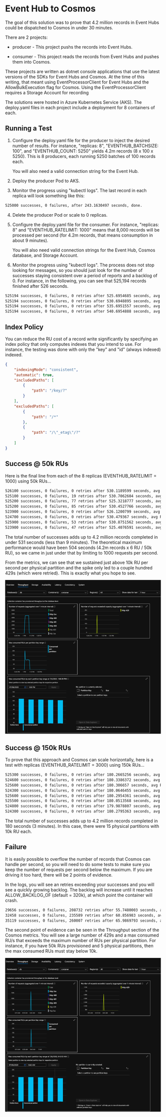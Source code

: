 <!-- markdownlint-disable MD029 -->

# Event Hub to Cosmos

The goal of this solution was to prove that 4.2 million records in Event Hubs could be dispatched to Cosmos in under 30 minutes.

There are 2 projects:

* producer - This project pushs the records into Event Hubs.

* consumer - This project reads the records from Event Hubs and pushes them into Cosmos.

These projects are written as dotnet console applications that use the latest versions of the SDKs for Event Hubs and Cosmos. At the time of this writing, that meant using EventProcessorClient for Event Hubs and the AllowBulkExecution flag for Cosmos. Using the EventProcessorClient requires a Storage Account for recording

The solutions were hosted in Azure Kubernetes Service (AKS). The deploy.yaml files in each project include a deployment for 8 containers of each.

## Running a Test

1. Configure the deploy.yaml file for the producer to inject the desired number of results. For instance, "replicas: 8", "EVENTHUB_BATCHSIZE: 100", and "EVENTHUB_COUNT: 5250" yields 4.2m records (8 x 100 x 5250). This is 8 producers, each running 5250 batches of 100 records each.

    You will also need a valid connection string for the Event Hub.

2. Deploy the producer Pod to AKS.

3. Monitor the progress using "kubectl logs". The last record in each replica will look something like this:

```bash
525000 successes, 0 failures, after 243.1630497 seconds, done.
```

4. Delete the producer Pod or scale to 0 replicas.

5. Configure the deploy.yaml file for the consumer. For instance, "replicas: 8" and "EVENTHUB_RATELIMIT: 1000" means that 8,000 records will be processed per second (for 4.2m records, that means consumption in about 9 minutes).

    You will also need valid connection strings for the Event Hub, Cosmos database, and Storage Account.

6. Monitor the progress using "kubectl logs". The process does not stop looking for messages, so you should just look for the number of successes staying consistent over a period of reports and a backlog of 0. For instance, in the following, you can see that 525,194 records finished after 526 seconds.

```bash
525194 successes, 0 failures, 0 retries after 525.6954685 seconds, avg RU cost is 6, backlog is 0.
525194 successes, 0 failures, 0 retries after 530.6948895 seconds, avg RU cost is 6, backlog is 0.
525194 successes, 0 failures, 0 retries after 535.6951557 seconds, avg RU cost is 6, backlog is 0.
525194 successes, 0 failures, 0 retries after 540.6954888 seconds, avg RU cost is 6, backlog is 0.
```

## Index Policy

You can reduce the RU cost of a record write significantly by specifying an index policy that only computes indexes that you intend to use. For instance, the testing was done with only the "key" and "id" (always indexed) indexed.

```json
{
    "indexingMode": "consistent",
    "automatic": true,
    "includedPaths": [
        {
            "path": "/key/?"
        }
    ],
    "excludedPaths": [
        {
            "path": "/*"
        },
        {
            "path": "/\"_etag\"/?"
        }
    ]
}
```

## Success @ 50k RUs

Here is the final line from each of the 8 replicas (EVENTHUB_RATELIMIT = 1000) using 50k RUs...

```bash
526100 successes, 0 failures, 0 retries after 530.1189599 seconds, avg RU cost is 6, backlog is 0.
525100 successes, 0 failures, 19 retries after 530.7062604 seconds, avg RU cost is 6, backlog is 0.
525200 successes, 0 failures, 77 retries after 525.3218777 seconds, avg RU cost is 6, backlog is 0.
525200 successes, 0 failures, 85 retries after 530.4527766 seconds, avg RU cost is 6, backlog is 0.
523900 successes, 0 failures, 0 retries after 526.1200799 seconds, avg RU cost is 6, backlog is 0.
524700 successes, 0 failures, 0 retries after 530.479367 seconds, avg RU cost is 6, backlog is 0.
525900 successes, 0 failures, 53 retries after 530.8751562 seconds, avg RU cost is 6, backlog is 0.
523900 successes, 0 failures, 47 retries after 525.4076591 seconds, avg RU cost is 6, backlog is 0.
```

The total number of successes adds up to 4.2 million records completed in under 531 seconds (less than 9 minutes). The theoretical maximum performance would have been 504 seconds (4.2m records x 6 RU / 50k RU), so we came in just under that by limiting to 1000 requests per second.

From the metrics, we can see that we sustained just above 10k RU per second per physical partition and the spike only led to a couple hundred 429s (which were retried). This is exactly what you hope to see.

![success diagram](./success.png)

## Success @ 150k RUs

To prove that this approach and Cosmos can scale horizontally, here is a test with replicas (EVENTHUB_RATELIMIT = 3000) using 150k RUs...

```bash
525300 successes, 0 failures, 0 retries after 180.2665256 seconds, avg RU cost is 6, backlog is 0.
524600 successes, 0 failures, 0 retries after 180.3386372 seconds, avg RU cost is 6, backlog is 0.
525600 successes, 0 failures, 0 retries after 180.306657 seconds, avg RU cost is 6, backlog is 0.
524300 successes, 0 failures, 0 retries after 180.0646455 seconds, avg RU cost is 6, backlog is 0.
525600 successes, 0 failures, 0 retries after 180.2954361 seconds, avg RU cost is 6, backlog is 0.
525500 successes, 0 failures, 0 retries after 180.0513568 seconds, avg RU cost is 6, backlog is 0.
524800 successes, 0 failures, 0 retries after 179.9878807 seconds, avg RU cost is 6, backlog is 0.
524300 successes, 0 failures, 0 retries after 180.2795363 seconds, avg RU cost is 6, backlog is 0.
```

The total number of successes adds up to 4.2 million records completed in 180 seconds (3 minutes). In this case, there were 15 physical partitions with 10k RU each.

## Failure

It is easily possible to overflow the number of records that Cosmos can handle per second, so you will need to do some tests to make sure you keep the number of requests per second below the maximum. If you are driving it too hard, there will be 2 points of evidence.

In the logs, you will see an retries exceeding your successes and you will see a quickly growing backlog. The backlog will increase until it reaches ALLOW_BACKLOG_OF (default = 320k), at which point the container will crash.

```bash
29656 successes, 0 failures, 208732 retries after 55.7480003 seconds, avg RU cost is 14, backlog is 42766.
32458 successes, 0 failures, 235589 retries after 60.856983 seconds, avg RU cost is 14, backlog is 45488.
35119 successes, 0 failures, 260007 retries after 65.9869793 seconds, avg RU cost is 14, backlog is 48244.
```

The second point of evidence can be seen in the Throughput section of the Cosmos metrics. You will see a large number of 429s and a max consumed RU/s that exceeds the maximum number of RUs per physical partition. For instance, if you have 50k RUs provisioned and 5 physical partitions, then the max consumed RUs must stay below 10k.

![failure diagram](./failure.png)
